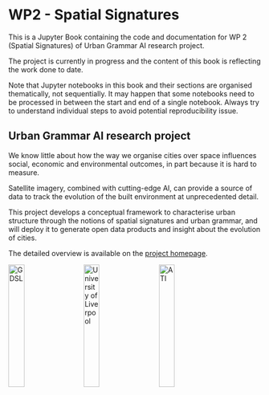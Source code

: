 # WP2 - Spatial Signatures

This is a Jupyter Book containing the code and documentation for WP 2 (Spatial Signatures) of Urban Grammar AI research project.

The project is currently in progress and the content of this book is reflecting the work done to date.

Note that Jupyter notebooks in this book and their sections are organised thematically, not sequentially. It may happen that some notebooks need to be processed in between the start and end of a single notebook. Always try to understand individual steps to avoid potential reproducibility issue.

## Urban Grammar AI research project

We know little about how the way we organise cities over space influences social, economic and environmental outcomes, in part because it is hard to measure.

Satellite imagery, combined with cutting-edge AI, can provide a source of data to track the evolution of the built environment at unprecedented detail.

This project develops a conceptual framework to characterise urban structure through the notions of spatial signatures and urban grammar, and will deploy it to generate open data products and insight about the evolution of cities.

The detailed overview is available on the [project homepage](https://urbangrammarai.xyz).

[<img src="_static/gdsl.png" alt="GDSL" width="25%" style="margin-right: 20px">](https://www.liverpool.ac.uk/geographic-data-science/)
[<img src="_static/liv_logo.png" alt="University of Liverpool"  width="25%" style="margin-right: 20px">](https://www.liverpool.ac.uk)
[<img src="_static/ati_logo.png" alt="ATI"  width="25%">](https://www.turing.ac.uk/)
